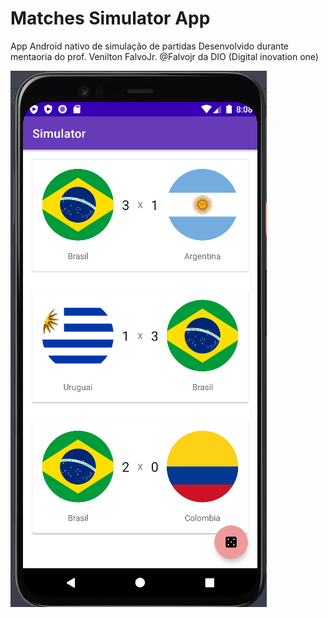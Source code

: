 # Matches Simulator App

App Android nativo de simulação de partidas
Desenvolvido durante mentaoria do prof. Venilton FalvoJr. @Falvojr  da DIO (Digital inovation one)

![What is this](viewMainActivity.png)
